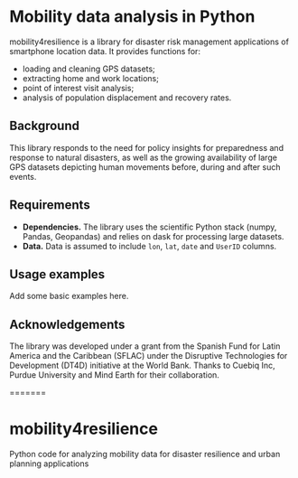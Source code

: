 # Mobility data analysis in Python

mobility4resilience is a library for disaster risk management applications of smartphone location data. It provides functions for:
* loading and cleaning GPS datasets;
* extracting home and work locations;
* point of interest visit analysis;
* analysis of population displacement and recovery rates.

## Background
This library responds to the need for policy insights for preparedness and response to natural disasters, as well as the growing availability of large GPS datasets depicting human movements before, during and after such events.

## Requirements
* **Dependencies.** The library uses the scientific Python stack (numpy, Pandas, Geopandas) and relies on dask for processing large datasets.
* **Data.** Data is assumed to include `lon`, `lat`, `date` and `UserID` columns.

## Usage examples
Add some basic examples here.

## Acknowledgements

The library was developed under a grant from the Spanish Fund for Latin America and the Caribbean (SFLAC) under the Disruptive Technologies for Development (DT4D) initiative at the World Bank. Thanks to Cuebiq Inc, Purdue University and Mind Earth for their collaboration.

=======
# mobility4resilience

Python code for analyzing mobility data for disaster resilience and urban planning applications
